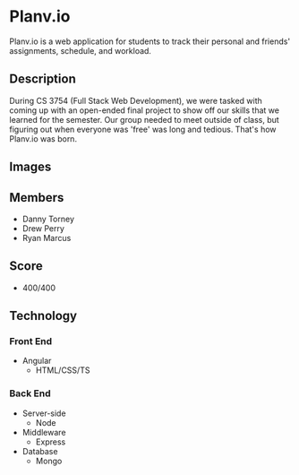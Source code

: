 # Planv.io
Planv.io is a web application for students to track their personal and friends' assignments, schedule, and workload.

## Description
During CS 3754 (Full Stack Web Development), we were tasked with coming up with an open-ended final project to show off our skills that we learned for the semester. Our group needed to meet outside of class, but figuring out when everyone was 'free' was long and tedious. That's how Planv.io was born.

## Images

## Members
* Danny Torney
* Drew Perry
* Ryan Marcus

## Score
* 400/400

## Technology
### Front End
* Angular  
  * HTML/CSS/TS
### Back End
* Server-side 
   * Node
* Middleware
   * Express
* Database
   * Mongo

 


